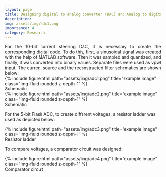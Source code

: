 ```yaml
---
layout: page
title: Designing digital to analog converter (DAC) and Analog to digital converter (ADC) using Cadence
description: 
img: assets/img/adc1.png
importance: 4
category: Research
---
```

<div style="text-align: justify;
        text-justify: auto;">
For the 10-bit current steering DAC, it is necessary to create the corresponding digital code. To do this, first, a sinusoidal signal was created with the help of MATLAB software. Then it was sampled and quantized, and finally, it was converted into binary values. Separate files were used as vpwl input.
The current source and the reconstructed filter schematics are shown below:

</div>

<div class="row">
    <div class="col-sm mt-3 mt-md-0">
        {% include figure.html path="assets/img/adc1.png" title="example image" class="img-fluid rounded z-depth-1" %}
    </div>
</div>
<div class="caption">
Schematic
</div>

<div class="row">
    <div class="col-sm mt-3 mt-md-0">
        {% include figure.html path="assets/img/adc2.png" title="example image" class="img-fluid rounded z-depth-1" %}
    </div>
</div>
<div class="caption">
Schematic
</div>

For the 5-bit Flash ADC, to create different voltages, a resistor ladder was used as depicted below:


<div class="row">
    <div class="col-sm mt-3 mt-md-0">
        {% include figure.html path="assets/img/adc3.png" title="example image" class="img-fluid rounded z-depth-1" %}
    </div>
</div>
<div class="caption">
Resistor ladder
</div>

To compare voltages, a comparator circuit was designed:

<div class="row">
    <div class="col-sm mt-3 mt-md-0">
        {% include figure.html path="assets/img/adc4.png" title="example image" class="img-fluid rounded z-depth-1" %}
    </div>
</div>
<div class="caption">
Comparator circuit
</div>
